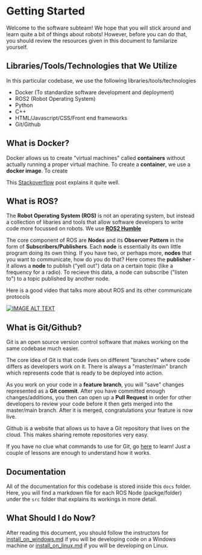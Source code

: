 # **Getting Started**

Welcome to the software subteam! We hope that you will stick around and learn quite a bit of things about robots! However, before you can do that, you should review the resources given in this document to familarize yourself. 


## **Libraries/Tools/Technologies that We Utilize**
In this particular codebase, we use the following libraries/tools/technologies
- Docker (To standardize software development and deployment)
- ROS2 (Robot Operating System)
- Python
- C++ 
- HTML/Javascript/CSS/Front end frameworks
- Git/Github

## **What is Docker?**
Docker allows us to create "virtual machines" called **containers** without actually running a proper virtual machine. To create a **container**, we use a **docker image**. To create

This [Stackoverflow](https://stackoverflow.com/questions/28089344/docker-what-is-it-and-what-is-the-purpose) post explains it quite well.

## **What is ROS?**
The **Robot Operating System (ROS)** is not an operating system, but instead a collection of libaries and tools that allow software developers to write  code more focussed on robots. We use [**ROS2 Humble**](https://docs.ros.org/en/humble/index.html)

The core component of ROS are **Nodes** and its **Observer Pattern** in the form of **Subscribers/Publishers**. Each **node** is essentially its own little program doing its own thing. If you have two, or perhaps more,  **nodes** that you want to communicate, how do you do that? Here comes the **publisher** - it allows a **node** to publish ("yell out") data on a certain topic (like a frequency for a radio). To recieve this data, a node can subscribe ("listen to") to a topic published by another node. 

Here is a good video that talks more about ROS and its other communicate protocols

[![IMAGE ALT TEXT](https://img.youtube.com/vi/7TVWlADXwRw/0.jpg)](https://www.youtube.com/watch?v=7TVWlADXwRw "Video Title")

## **What is Git/Github?**
Git is an open source version control software that makes working on the same codebase much easier. 

The core idea of Git is that code lives on different "branches" where code differs as developers work on it. There is always a "master/main" branch which represents code that is ready to be deployed into action. 

As you work on your code in a **feature branch**, you will "save" changes represented as a **Git commit**. After you have committed enough changes/additions, you then can open up a **Pull Request** in order for other developers to review your code before it then gets merged into the master/main branch. After it is merged, congratulations your feature is now live. 

Github is a website that allows us to have a Git repository that lives on the cloud. This makes sharing remote repositories very easy. 

If you have no clue what commands to use for Git, go [here](https://learngitbranching.js.org/?locale=en_US) to learn! Just a couple of lessons are enough to understand how it works.

## **Documentation**
All of the documentation for this codebase is stored inside this `docs` folder. Here, you will find a markdown file for each ROS Node (packge/folder) under the `src` folder that explains its workings in more detail. 

## **What Should I do Now?**
After reading this document, you should follow the instructors for [install_on_windows.md](./install_on_windows.md) if you will be developing code on a Windows machine or [install_on_linux.md](./install_on_linux.md) if you will be developing on Linux.